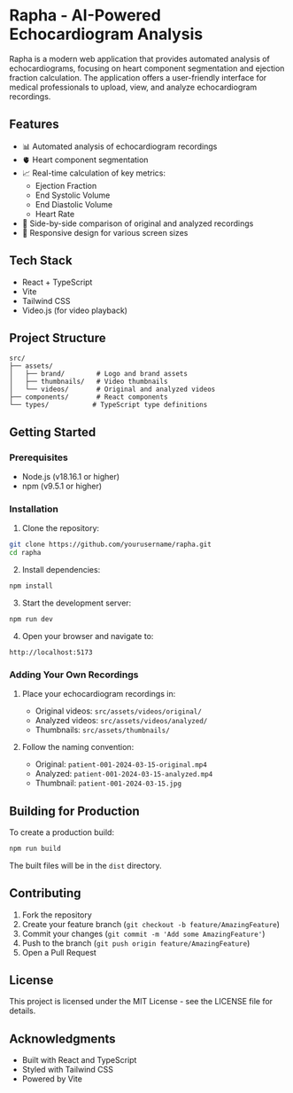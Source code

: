 # Rapha - AI-Powered Echocardiogram Analysis

Rapha is a modern web application that provides automated analysis of echocardiograms, focusing on heart component segmentation and ejection fraction calculation. The application offers a user-friendly interface for medical professionals to upload, view, and analyze echocardiogram recordings.

## Features

- 📊 Automated analysis of echocardiogram recordings
- 🫀 Heart component segmentation
- 📈 Real-time calculation of key metrics:
  - Ejection Fraction
  - End Systolic Volume
  - End Diastolic Volume
  - Heart Rate
- 🎥 Side-by-side comparison of original and analyzed recordings
- 📱 Responsive design for various screen sizes

## Tech Stack

- React + TypeScript
- Vite
- Tailwind CSS
- Video.js (for video playback)

## Project Structure

```
src/
├── assets/
│   ├── brand/        # Logo and brand assets
│   ├── thumbnails/   # Video thumbnails
│   └── videos/       # Original and analyzed videos
├── components/       # React components
└── types/           # TypeScript type definitions
```

## Getting Started

### Prerequisites

- Node.js (v18.16.1 or higher)
- npm (v9.5.1 or higher)

### Installation

1. Clone the repository:
```bash
git clone https://github.com/yourusername/rapha.git
cd rapha
```

2. Install dependencies:
```bash
npm install
```

3. Start the development server:
```bash
npm run dev
```

4. Open your browser and navigate to:
```
http://localhost:5173
```

### Adding Your Own Recordings

1. Place your echocardiogram recordings in:
   - Original videos: `src/assets/videos/original/`
   - Analyzed videos: `src/assets/videos/analyzed/`
   - Thumbnails: `src/assets/thumbnails/`

2. Follow the naming convention:
   - Original: `patient-001-2024-03-15-original.mp4`
   - Analyzed: `patient-001-2024-03-15-analyzed.mp4`
   - Thumbnail: `patient-001-2024-03-15.jpg`

## Building for Production

To create a production build:

```bash
npm run build
```

The built files will be in the `dist` directory.

## Contributing

1. Fork the repository
2. Create your feature branch (`git checkout -b feature/AmazingFeature`)
3. Commit your changes (`git commit -m 'Add some AmazingFeature'`)
4. Push to the branch (`git push origin feature/AmazingFeature`)
5. Open a Pull Request

## License

This project is licensed under the MIT License - see the LICENSE file for details.

## Acknowledgments

- Built with React and TypeScript
- Styled with Tailwind CSS
- Powered by Vite
